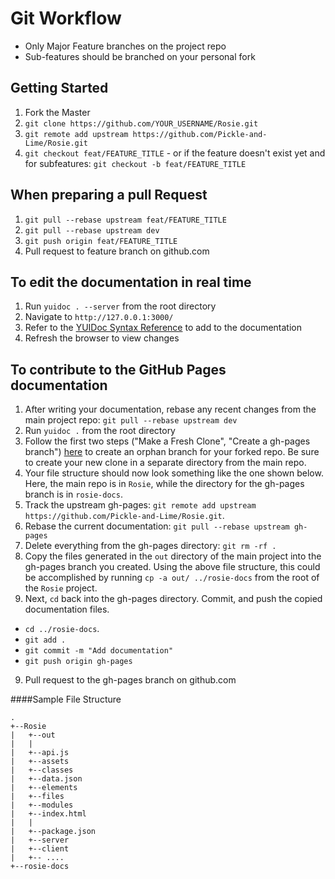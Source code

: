 Git Workflow
============
  - Only Major Feature branches on the project repo
  - Sub-features should be branched on your personal fork

Getting Started
---------------
  1. Fork the Master
  2. `git clone https://github.com/YOUR_USERNAME/Rosie.git`
  3. `git remote add upstream https://github.com/Pickle-and-Lime/Rosie.git`
  4. `git checkout feat/FEATURE_TITLE`
    - or if the feature doesn't exist yet and for subfeatures: `git checkout -b feat/FEATURE_TITLE`
    
When preparing a pull Request
-----------------------------
  1. `git pull --rebase upstream feat/FEATURE_TITLE`
  2. `git pull --rebase upstream dev`
  3. `git push origin feat/FEATURE_TITLE`
  4. Pull request to feature branch on github.com

To edit the documentation in real time
----------------------------------------------------
   1. Run `yuidoc . --server` from the root directory
   2. Navigate to `http://127.0.0.1:3000/`
   3. Refer to the [YUIDoc Syntax Reference](http://yui.github.io/yuidoc/syntax/index.html) to add to the documentation
   4. Refresh the browser to view changes

To contribute to the GitHub Pages documentation
----------------------------------------------------
1. After writing your documentation, rebase any recent changes from the main project repo: `git pull --rebase upstream dev`
2. Run `yuidoc .` from the root directory
2. Follow the first two steps ("Make a Fresh Clone", "Create a gh-pages branch") [here](https://help.github.com/articles/creating-project-pages-manually/) to create an orphan branch for your forked repo. Be sure to create your new clone in a separate directory from the main repo. 
3. Your file structure should now look something like the one shown below. Here, the main repo is in `Rosie`, while the directory for the gh-pages branch is in `rosie-docs`.
4. Track the upstream gh-pages: `git remote add upstream https://github.com/Pickle-and-Lime/Rosie.git`.
5. Rebase the current documentation: `git pull --rebase upstream gh-pages`
6. Delete everything from the gh-pages directory: `git rm -rf .` 
7. Copy the files generated in the `out` directory of the main project into the gh-pages branch you created. Using the above file structure, this could be accomplished by running `cp -a out/ ../rosie-docs` from the root of the `Rosie` project. 
8. Next, `cd` back into the gh-pages directory. Commit, and push the copied documentation files.
  - `cd ../rosie-docs`.
  - `git add .`
  - `git commit -m "Add documentation"`
  - `git push origin gh-pages`
9. Pull request to the gh-pages branch on github.com

####Sample File Structure
```
.
+--Rosie
|   +--out
|   |   
|   +--api.js
|   +--assets
|   +--classes
|   +--data.json
|   +--elements
|   +--files
|   +--modules
|   +--index.html
|   |
|   +--package.json
|   +--server
|   +--client
|   +-- ....
+--rosie-docs
```
